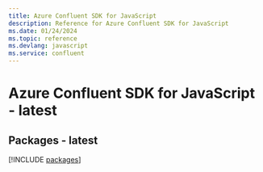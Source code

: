 ```yaml
---
title: Azure Confluent SDK for JavaScript
description: Reference for Azure Confluent SDK for JavaScript
ms.date: 01/24/2024
ms.topic: reference
ms.devlang: javascript
ms.service: confluent
---
```

# Azure Confluent SDK for JavaScript - latest
## Packages - latest
[!INCLUDE [packages](confluent-index.md)]